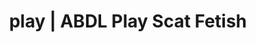 ---
categories:
- Body Positivity
- Lingerie Art
- Nerdy Seduction
- Digital Dominance
- Interactive NSFW
image: /assets/images/1747714275640.jpg
layout: post
schema:
  description: Premium adult content featuring Scat Fetish, ABDL Play. High-quality
    visuals with provocative themes.
  keywords:
  - Mindful Kink
  - Femdom
  - ABDL Play
  - Interactive NSFW
  - Erotic Audiobooks
  - AI Erotica
  - Scat Fetish
  name: 1747714275640 | Scat Fetish ABDL Play
  type: VisualArtwork
seo:
  description: Featured content with artistic Scat Fetish, ABDL Play. HD images available.
  keywords: Scat Fetish, ABDL Play
  og_image: /assets/images/1747714275640.jpg
  schema_type: VisualArtwork
tags:
- '#play'
- Scat Fetish
- ABDL Play
title: play | ABDL Play Scat Fetish
---
